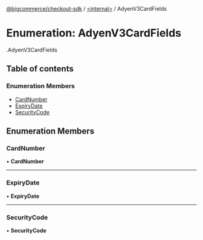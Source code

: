 [@bigcommerce/checkout-sdk](../README.md) / [<internal\>](../modules/internal_.md) / AdyenV3CardFields

# Enumeration: AdyenV3CardFields

[<internal>](../modules/internal_.md).AdyenV3CardFields

## Table of contents

### Enumeration Members

- [CardNumber](internal_.AdyenV3CardFields.md#cardnumber)
- [ExpiryDate](internal_.AdyenV3CardFields.md#expirydate)
- [SecurityCode](internal_.AdyenV3CardFields.md#securitycode)

## Enumeration Members

### CardNumber

• **CardNumber**

___

### ExpiryDate

• **ExpiryDate**

___

### SecurityCode

• **SecurityCode**

